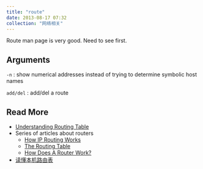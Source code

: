 ```yaml
---
title: "route"
date: 2013-08-17 07:32
collection: "网络相关"
---
```



Route man page is very good. Need to see first.

## Arguments ##

`-n` : show numerical addresses instead of trying to determine symbolic host names

`add/del` : add/del a route

## Read More ##

* [Understanding Routing Table](http://www.cyberciti.biz/faq/what-is-a-routing-table/)
* Series of articles about routers
	+ [How IP Routing Works](http://think-like-a-computer.com/2011/08/24/ip-routing/)
	+ [The Routing Table](http://think-like-a-computer.com/2011/08/24/the-routing-table/)
	+ [How Does A Router Work?](http://think-like-a-computer.com/2011/07/18/how-routing-works/)
* [读懂本机路由表](http://www.cnblogs.com/wangchunlei/archive/2012/06/19/2554741.html)
